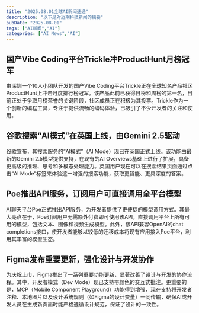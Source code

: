 ```yaml
---
title: "2025.08.01全球AI新闻速递"
description: "以下是对近期科技新闻的摘要"
pubDate: "2025-08-01"
tags: ["AI新闻","AI"]
categories: ["AI News","AI"]
---
```


## 国产Vibe Coding平台Trickle冲ProductHunt月榜冠军
由深圳一个10人小团队开发的国产Vibe Coding平台Trickle正在全球知名产品社区ProductHunt上冲击月度排行榜冠军。该产品此前已获得日榜和周榜的第一名，目前正处于争取月榜荣誉的关键阶段，社区成员正在积极为其投票。Trickle作为一个创新的编程工具，专注于提供流畅的编码体验，已吸引了不少开发者的关注和使用。

## 谷歌搜索“AI模式”在英国上线，由Gemini 2.5驱动
谷歌宣布，其搜索服务的“AI模式”（AI Mode）现已在英国正式上线。该功能由最新的Gemini 2.5模型提供支持，在现有的AI Overviews基础上进行了扩展，具备更高级的推理、思考和多模态处理能力。英国用户现在可以在搜索结果页面通过点击“AI Mode”标签来体验这一增强的搜索功能，获取更智能、更具深度的答案。

## Poe推出API服务，订阅用户可直接调用全平台模型
AI聊天平台Poe正式推出API服务，为开发者提供了更便捷的模型调用方式。其最大亮点在于，Poe订阅用户无需额外付费即可使用该API，直接调用平台上所有可用的模型，包括文本、图像和视频生成模型。此外，该API兼容OpenAI的chat completions接口，使开发者能够以较低的迁移成本将现有应用接入Poe平台，利用其丰富的模型生态。

## Figma发布重要更新，强化设计与开发协作
为庆祝上市，Figma推出了一系列重要功能更新，显著改善了设计与开发的协作流程。其中，开发者模式（Dev Mode）现已支持带颜色的交互式批注。更重要的是，MCP（Mobile Component Playground）功能得到增强，现在支持将开发者注释、本地图片以及设计系统规则（如Figma的设计变量）一同传输，确保AI或开发人员在生成新页面时能严格遵循设计规范，保证了设计的一致性。
